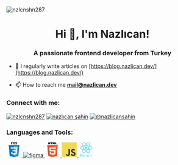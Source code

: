 <img align="center" src="https://64.media.tumblr.com/308b1f1c1314e619a5ecf6f18c0b0838/tumblr_nzq3mosNIZ1t0kk75o1_500.gif" alt="nzlcnshn287" height="300" width="400" />
<h1 align="center">Hi 👋, I'm Nazlıcan!</h1>
<h3 align="center">A passionate frontend developer from Turkey</h3>

- 📝 I regularly write articles on [https://blog.nazlican.dev/](https://blog.nazlican.dev/)

- 📫 How to reach me **mail@nazlican.dev**

<h3 align="left">Connect with me:</h3>
<p align="left">
<a href="https://twitter.com/nzlcnshn287" target="blank"><img align="center" src="https://raw.githubusercontent.com/rahuldkjain/github-profile-readme-generator/master/src/images/icons/Social/twitter.svg" alt="nzlcnshn287" height="30" width="40" /></a>
<a href="https://linkedin.com/in/nazlıcan şahin" target="blank"><img align="center" src="https://raw.githubusercontent.com/rahuldkjain/github-profile-readme-generator/master/src/images/icons/Social/linked-in-alt.svg" alt="nazlıcan şahin" height="30" width="40" /></a>
<a href="https://medium.com/@nazlicansahin" target="blank"><img align="center" src="https://raw.githubusercontent.com/rahuldkjain/github-profile-readme-generator/master/src/images/icons/Social/medium.svg" alt="@nazlicansahin" height="30" width="40" /></a>
</p>

<h3 align="left">Languages and Tools:</h3>
<p align="left"><a href="https://www.w3schools.com/css/" target="_blank" rel="noreferrer"> <img src="https://raw.githubusercontent.com/devicons/devicon/master/icons/css3/css3-original-wordmark.svg" alt="css3" width="40" height="40"/> </a> <a href="https://www.figma.com/" target="_blank" rel="noreferrer"> <img src="https://www.vectorlogo.zone/logos/figma/figma-icon.svg" alt="figma" width="40" height="40"/> </a><a href="https://www.w3.org/html/" target="_blank" rel="noreferrer"> <img src="https://raw.githubusercontent.com/devicons/devicon/master/icons/html5/html5-original-wordmark.svg" alt="html5" width="40" height="40"/> </a>  <a href="https://developer.mozilla.org/en-US/docs/Web/JavaScript" target="_blank" rel="noreferrer"> <img src="https://raw.githubusercontent.com/devicons/devicon/master/icons/javascript/javascript-original.svg" alt="javascript" width="40" height="40"/> </a> <a href="https://www.python.org" target="_blank" rel="noreferrer"><a href="https://reactjs.org/" target="_blank" rel="noreferrer"> <img src="https://raw.githubusercontent.com/devicons/devicon/master/icons/react/react-original-wordmark.svg" alt="react" width="40" height="40"/> </a> </p>

